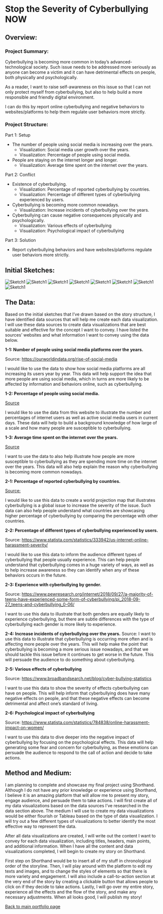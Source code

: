 # Stop the Severity of Cyberbullying NOW

## Overview:
### Project Summary:
Cyberbullying is becoming more common in today’s advanced-technological society. Such issue needs to be addressed more seriously as anyone can become a victim and it can have detrimental effects on people, both physically and psychologically.

As a reader, I want to raise self-awareness on this issue so that I can not only protect myself from cyberbullying, but also to help build a more responsible and friendly digital environment. 

I can do this by report online cyberbullying and negative behaviors to websites/platforms to help them regulate user behaviors more strictly.

### Project Structure:
Part 1: Setup
* The number of people using social media is increasing over the years.
  * Visualization: Social media user growth over the years.
  * Visualization: Percentage of people using social media.
* People are staying on the internet longer and longer. 
  * Visualization: Average time spent on the internet over the years.

Part 2: Conflict
* Existence of cyberbullying.
  * Visualization: Percentage of reported cyberbullying by countries.
  * Visualization: Percentage of different types of cyberbullying experienced by users.
* Cyberbullying is becoming more common nowadays.
  * Visualization: Increase incidents of cyberbullying over the years.
* Cyberbullying can cause negative consequences physically and psychologically.
  * Visualization: Various effects of cyberbullying 
  * Visualization: Psychological impact of cyberbullying

Part 3: Solution
* Report cyberbullying behaviors and have websites/platforms regulate user behaviors more strictly.

## Initial Sketches:

![Sketch1](/1.jpg)
![Sketch1](/2.jpg)
![Sketch1](/3.jpg)
![Sketch1](/4.jpg)
![Sketch1](/5.jpg)
![Sketch1](/6.jpg)
![Sketch1](/7.jpg)
![Sketch1](/8.jpg)

## The Data:
Based on the initial sketches that I’ve drawn based on the story structure, I have identified data sources that will help me create each data visualization. I will use these data sources to create data visualizations that are best suitable and effective for the concept I want to convey. I have listed the sources’ websites and what information I want to convey using the data below.

**1-1: Number of people using social media platforms over the years.**

Source: https://ourworldindata.org/rise-of-social-media

I would like to use the data to show how social media platforms are all increasing its users year by year. This data will help support the idea that more people are using social media, which in turns are more likely to be affected by information and behaviors online, such as cyberbullying.


**1-2: Percentage of people using social media.**

[Source](https://datareportal.com/reports/digital-2020-october-global-statshot)

I would like to use the data from this website to illustrate the number and percentages of internet users as well as active social media users in current days. These data will help to build a background knowledge of how large of a scale and how many people are susceptible to cyberbullying.


**1-3: Average time spent on the internet over the years.**

[Source](https://ourworldindata.org/rise-of-social-media)

I want to use the data to also help illustrate how people are more susceptible to cyberbullying as they are spending more time on the internet over the years. This data will also help explain the reason why cyberbullying is becoming more common nowadays.


**2-1: Percentage of reported cyberbullying by countries.**

[Source:](https://ceoworld.biz/2018/10/29/countries-where-cyber-bullying-was-reported-the-most-in-2018/)

I would like to use this data to create a world projection map that illustrates cyberbullying is a global issue to increase the severity of the issue. Such data can also help people understand what countries are showcasing higher percentage of cyberbullying by comparing the percentage with other countries.


**2-2: Percentage of different types of cyberbullying experienced by users.**

Source: https://www.statista.com/statistics/333942/us-internet-online-harassment-severity/

I would like to use this data to inform the audience different types of cyberbullying that people usually experience. This can help people understand that cyberbullying comes in a huge variety of ways, as well as to help increase awareness so they can identify when any of these behaviors occurs in the future. 


**2-3: Experience with cyberbullying by gender.**

Source: https://www.pewresearch.org/internet/2018/09/27/a-majority-of-teens-have-experienced-some-form-of-cyberbullying/pi_2018-09-27_teens-and-cyberbullying_0-06/

I want to use this data to illustrate that both genders are equally likely to experience cyberbullying, but there are subtle differences with the type of cyberbullying each gender is more likely to experience.  


**2-4: Increase incidents of cyberbullying over the years.**
Source: 
I want to use this data to illustrate that cyberbullying is occurring more often and is affecting more people over the years. This will help make the point that cyberbullying is becoming a more serious issue nowadays, and that we should tackle this issue before it continues to get worse in the future. This will persuade the audience to do something about cyberbullying.


**2-5: Various effects of cyberbullying**

Source: https://www.broadbandsearch.net/blog/cyber-bullying-statistics

I want to use this data to show the severity of effects cyberbullying can have on people. This will help inform that cyberbullying does have many negative effects on people, and that these negative effects can become detrimental and affect one’s standard of living.


**2-6: Psychological impact of cyberbullying**

Source: https://www.statista.com/statistics/784838/online-harassment-impact-on-women/

I want to use this data to dive deeper into the negative impact of cyberbullying by focusing on the psychological effects. This data will help generating some fear and concern for cyberbullying, as these emotions can persuade the audience to respond to the call of action and decide to take actions.


## Method and Medium:
I am planning to complete and showcase my final project using Shorthand. Although I do not have any prior knowledge or experience using Shorthand, I believe it is an amazing platform that will allow me to present my story, engage audience, and persuade them to take actions. I will first create all of my data visualizations based on the data sources I’ve researched in the data section above. The medium I will use to create my data visualizations would be either flourish or Tableau based on the type of data visualization. I will try out a few different types of visualizations to better identify the most effective way to represent the data.

After all data visualizations are created, I will write out the content I want to convey for each data visualization, including titles, headers, main points, and additional information. When I have all the content and data visualizations completed, I will begin to create my story on Shorthand. 

First step on Shorthand would be to insert all of my stuff in chronological order of the storyline. Then, I will play around with the platform to edit my texts and images, and to change the styles of elements so that there is more variety and engagement. I will also include a call-to-action section at the very end of the story by creating a clickable button that allows people to click on if they decide to take actions. Lastly, I will go over my entire story, experience all the effects and the flow of the story, and make any necessary adjustments. When all looks good, I will publish my story!


[Back to main portfolio page](/README.md)
